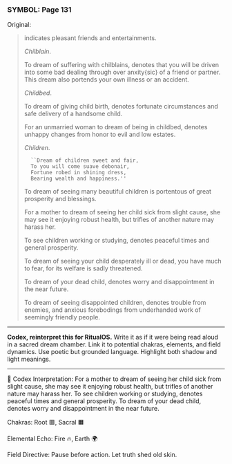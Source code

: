 ### SYMBOL: Page 131

Original:
> indicates pleasant friends and entertainments.
> 
> 
> _Chilblain_.
> 
> 
> To dream of suffering with chilblains, denotes that you will be driven
> into some bad dealing through over anxity{sic} of a friend or partner.
> This dream also portends your own illness or an accident.
> 
> 
> _Childbed_.
> 
> 
> To dream of giving child birth, denotes fortunate circumstances
> and safe delivery of a handsome child.
> 
> 
> For an unmarried woman to dream of being in childbed, denotes unhappy
> changes from honor to evil and low estates.
> 
> 
> _Children_.
> 
> 
>       ``Dream of children sweet and fair,
>       To you will come suave debonair,
>       Fortune robed in shining dress,
>       Bearing wealth and happiness.''
> 
> 
> 
> To dream of seeing many beautiful children is portentous of great
> prosperity and blessings.
> 
> 
> For a mother to dream of seeing her child sick from slight cause,
> she may see it enjoying robust health, but trifles of another nature
> may harass her.
> 
> 
> To see children working or studying, denotes peaceful times
> and general prosperity.
> 
> 
> To dream of seeing your child desperately ill or dead, you have much to fear,
> for its welfare is sadly threatened.
> 
> 
> To dream of your dead child, denotes worry and disappointment
> in the near future.
> 
> 
> To dream of seeing disappointed children, denotes trouble from enemies,
> and anxious forebodings from underhanded work of seemingly friendly people.

---

**Codex, reinterpret this for RitualOS.**
Write it as if it were being read aloud in a sacred dream chamber.
Link it to potential chakras, elements, and field dynamics.
Use poetic but grounded language.
Highlight both shadow and light meanings.

---

🔁 Codex Interpretation:
For a mother to dream of seeing her child sick from slight cause, she may see it enjoying robust health, but trifles of another nature may harass her. To see children working or studying, denotes peaceful times and general prosperity. To dream of your dead child, denotes worry and disappointment in the near future.

Chakras: Root 🟥, Sacral 🟧

Elemental Echo: Fire 🔥, Earth 🌍

Field Directive: Pause before action. Let truth shed old skin.

